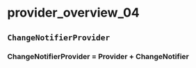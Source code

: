 # provider_overview_04

## `ChangeNotifierProvider`

### ChangeNotifierProvider = Provider + ChangeNotifier
